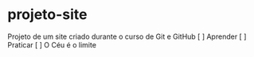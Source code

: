 # projeto-site
 Projeto de um site criado durante o curso de Git e GitHub
 [ ] Aprender
 [ ] Praticar
 [ ] O Céu é o limite
